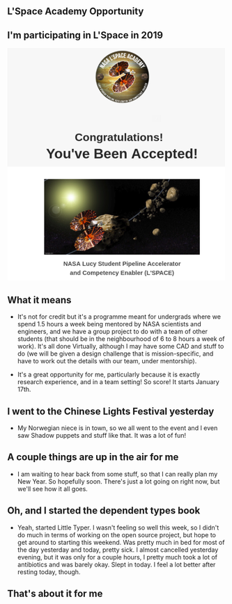 ## L'Space Academy Opportunity

## I'm participating in L'Space in 2019

<img src="/images/GSoC_/lspace1.png" width="500">

## What it means

- It's not for credit but it's a programme meant for undergrads where we spend 
  1.5 hours a week being mentored by NASA scientists and engineers, and 
  we have a group project to do with a team of other students (that should be
  in the neighbourhood of 6 to 8 hours a week of work). It's all done Virtually,
  although I may have some CAD and stuff to do (we will be given a design challenge
  that is mission-specific, and have to work out the details with our team, under
  mentorship).
  
- It's a great opportunity for me, particularly because it is exactly research
  experience, and in a team setting! So score! It starts January 17th.
  
## I went to the Chinese Lights Festival yesterday

- My Norwegian niece is in town, so we all went to the event and I even saw 
  Shadow puppets and stuff like that. It was a lot of fun! 
  
## A couple things are up in the air for me

- I am waiting to hear back from some stuff, so that I can really plan my New Year.
  So hopefully soon. There's just a lot going on right now, but we'll see how it all
  goes.
  
## Oh, and I started the dependent types book

- Yeah, started Little Typer. I wasn't feeling so well this week, so I didn't do much
  in terms of working on the open source project, but hope to get around to starting this weekend.
  Was pretty much in bed for most of the day yesterday and today, pretty sick. I almost cancelled
  yesterday evening, but it was only for a couple hours, I pretty much took a lot of antibiotics
  and was barely okay. Slept in today. I feel a lot better after resting today, though.
  
## That's about it for me

